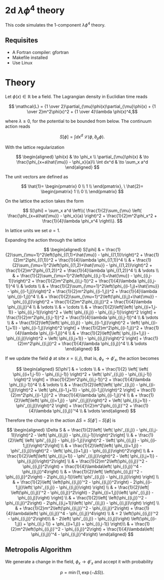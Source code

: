 # 2d $\lambda \phi^4$ theory

This code simulates the 1-component $\lambda \phi^4$ theory.

## Requisites

- A Fortran compiler: gfortran
- Makefile installed
- Use Linux

# Theory
Let $\phi(x)\in\mathbb{R}$ be a field. The Lagrangian density in Euclidian time reads

 $$ \mathcal{L} = {1 \over 2}\partial_{\mu}\phi(x)\partial_{\mu}\phi(x) +  {1 \over 2}m^2\phi(x)^2 +  {1 \over 4}\lambda \phi(x)^4,$$
 
 where $\lambda \ge 0$, for the potential to be bounded from below. The continuum action reads

$$S[\phi] = \int dx^d \ \mathcal{L}(\phi,\partial_{\mu}\phi).$$

With the lattice regularization

$$
\begin{aligned}
\phi(x) & \to  \phi_x \\
\partial_{\mu}\phi(x) & \to  \frac{\phi_{x+a\hat{\mu}} - \phi_x}{a}\\
\int dx^d & \to  \sum_x a^d
\end{aligned}
$$

The unit vectors are defined as

$$ \hat{1}=  \begin{pmatrix}
0 \\
1 \\
\end{pmatrix}, \ \hat{2}=  \begin{pmatrix}
1 \\
0 \\
\end{pmatrix}
$$

On the lattice the action takes the form

$$ S[\phi] = \sum_x a^d \left\\{ \frac{1}{2}\sum_{\mu} \left( \frac{\phi_{x+a\hat{\mu}} - \phi_x}{a} \right)^2 + \frac{1}{2}m^2\phi_x^2 + \frac{1}{4}\lambda \phi_x^4 \right\\}. $$

In lattice units we set $a = 1$.

Expanding the action through the lattice

$$
\begin{aligned}
S[\phi] & =   \frac{1}{2}\sum_{\mu=1}^2\left(\phi_{(1,1)+\hat{\mu}} - \phi_{(1,1)}\right)^2 + \frac{1}{2}m^2\phi_{(1,1)}^2 + \frac{1}{4}\lambda \phi_{(1,1)}^4 \\
& +  \frac{1}{2}\sum_{\mu=1}^2\left(\phi_{(1,2)+\hat{\mu}} - \phi_{(1,2)}\right)^2 + \frac{1}{2}m^2\phi_{(1,2)}^2 + \frac{1}{4}\lambda \phi_{(1,2)}^4 \\
& \vdots  \\
&  +  \frac{1}{2}\sum_{\mu=1}^2\left(\phi_{(i,j-1)+\hat{\mu}} - \phi_{(i,j-1)}\right)^2 + \frac{1}{2}m^2\phi_{(i,j-1)}^2 + \frac{1}{4}\lambda \phi_{(i,j-1)}^4 \\
& \vdots \\
&  +  \frac{1}{2}\sum_{\mu=1}^2\left(\phi_{(i-1,j)+\hat{\mu}} - \phi_{(i-1,j)}\right)^2 + \frac{1}{2}m^2\phi_{(i-1,j)}^2 + \frac{1}{4}\lambda \phi_{(i-1,j)}^4 \\
&  +  \frac{1}{2}\sum_{\mu=1}^2\left(\phi_{(i,j)+\hat{\mu}} - \phi_{(i,j)}\right)^2 + \frac{1}{2}m^2\phi_{(i,j)}^2 + \frac{1}{4}\lambda \phi_{(i,j)}^4 \\
& \vdots \\
& = \cdots \\
& + \frac{1}{2}\left[\left( \phi_{(i+1,j-1)} - \phi_{(i,j-1)}\right)^2 + \left( \phi_{(i,j)} - \phi_{(i,j-1)}\right)^2 \right] + \frac{1}{2}m^2\phi_{(i,j-1)}^2 + \frac{1}{4}\lambda \phi_{(i,j-1)}^4 \\
& \vdots \\
& + \frac{1}{2}\left[\left( \phi_{(i,j)} - \phi_{(i-1,j)}\right)^2 + \left( \phi_{(i-1,j+1)} - \phi_{(i-1,j)}\right)^2 \right] + \frac{1}{2}m^2\phi_{(i-1,j)}^2 + \frac{1}{4}\lambda \phi_{(i-1,j)}^4 \\
& + \frac{1}{2}\left[\left( \phi_{(i+1,j)} - \phi_{(i,j)}\right)^2 + \left( \phi_{(i,j+1)} - \phi_{(i,j)}\right)^2 \right] + \frac{1}{2}m^2\phi_{(i,j)}^2 + \frac{1}{4}\lambda \phi_{(i,j)}^4 \\
& \vdots
\end{aligned}
$$

If we update the field $\phi$ at site $x = (i,j)$, that is, $\phi_x \to \phi'_x$, the action becomes

$$
\begin{aligned}
S[\phi'] & = \cdots \\
& + \frac{1}{2} \left[ \left( \phi_{(i+1,j-1)} - \phi_{(i,j-1)} \right)^2 + \left( \phi'_{(i,j)} - \phi_{(i,j-1)} \right)^2 \right] + \frac{1}{2}m^2\phi_{(i,j-1)}^2 + \frac{1}{4}\lambda \phi_{(i,j-1)}^4 \\
& \vdots \\
& + \frac{1}{2}\left[\left( \phi'_{(i,j)} - \phi_{(i-1,j)}\right)^2 + \left( \phi_{(i-1,j+1)} - \phi_{(i-1,j)}\right)^2 \right] + \frac{1}{2}m^2\phi_{(i-1,j)}^2 + \frac{1}{4}\lambda \phi_{(i-1,j)}^4 \\
& + \frac{1}{2}\left[\left( \phi_{(i+1,j)} - \phi'_{(i,j)}\right)^2 + \left( \phi_{(i,j+1)} - \phi'_{(i,j)}\right)^2 \right] + \frac{1}{2}m^2\phi_{(i,j)}'^2 + \frac{1}{4}\lambda \phi_{(i,j)}'^4 \\
& \vdots
\end{aligned}
$$

Therefore the change in the action $\Delta S = S[\phi'] - S[\phi]$ is

$$
\begin{aligned}
\Delta S & = \frac{1}{2}\left[  \left( \phi'_{(i,j)} - \phi_{(i,j-1)}\right)^2 - \left( \phi_{(i,j)} - \phi_{(i,j-1)}\right)^2\right] \\
& + \frac{1}{2}\left[ \left( \phi'_{(i,j)} - \phi_{(i-1,j)}\right)^2 - \left( \phi_{(i,j)} - \phi_{(i-1,j)}\right)^2\right] \\
 & + \frac{1}{2}\left[\left( \phi_{(i+1,j)} - \phi'_{(i,j)}\right)^2 - \left( \phi_{(i+1,j)} - \phi_{(i,j)}\right)^2\right] \\
 & + \frac{1}{2}\left[\left( \phi_{(i,j+1)} - \phi'_{(i,j)}\right)^2 - \left( \phi_{(i,j+1)} - \phi_{(i,j)}\right)^2\right] \\
& + \frac{1}{2}m^2\left(\phi_{(i,j)}'^2 - \phi_{(i,j)}^2\right) + \frac{1}{4}\lambda\left( \phi_{(i,j)}'^4 - \phi_{(i,j)}^4\right) \\
& = \frac{1}{2}\left[ \left(\phi_{(i,j)}'^2 - \phi_{(i,j)}^2\right) - 2\phi_{(i,j-1)}\left( \phi'_{(i,j)} - \phi_{(i,j)}\right) \right] \\
& + \frac{1}{2}\left[ \left(\phi_{(i,j)}'^2 - \phi_{(i,j)}^2\right) - 2\phi_{(i-1,j)}\left( \phi'_{(i,j)} - \phi_{(i,j)}\right) \right] \\
& + \frac{1}{2}\left[ \left(\phi_{(i,j)}'^2 - \phi_{(i,j)}^2\right) - 2\phi_{(i+1,j)}\left( \phi'_{(i,j)} - \phi_{(i,j)}\right) \right] \\
& + \frac{1}{2}\left[ \left(\phi_{(i,j)}'^2 - \phi_{(i,j)}^2\right) - 2\phi_{(i,j+1)}\left( \phi'_{(i,j)} - \phi_{(i,j)}\right) \right] \\
& + \frac{1}{2}m^2\left(\phi_{(i,j)}'^2 - \phi_{(i,j)}^2\right) + \frac{1}{4}\lambda\left( \phi_{(i,j)}'^4 - \phi_{(i,j)}^4\right) \\
& = 2  \left(\phi_{(i,j)}'^2 - \phi_{(i,j)}^2\right)\\
& - 2\left( \phi'_{(i,j)} - \phi_{(i,j)}\right) \left(\phi_{(i-1,j)} + \phi_{(i,j-1)} + \phi_{(i+1,j)} + \phi_{(i,j-1)} \right)\\
& + \frac{1}{2}m^2\left(\phi_{(i,j)}'^2 - \phi_{(i,j)}^2\right) + \frac{1}{4}\lambda\left( \phi_{(i,j)}'^4 - \phi_{(i,j)}^4\right) 
\end{aligned}
$$

## Metropolis Algorithm

We generate a change in the field, $\phi_x \to \phi'_x$ and accept it with probability

$$ p = \min(1,\exp\left(-\Delta S\right)).$$
